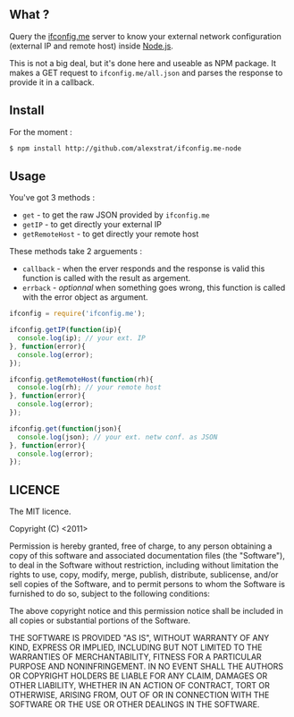 ## What ?
Query the [ifconfig.me](ifconfig.me) server to know your external network configuration (external IP and remote host) inside [Node.js](nodejs.org).

This is not a big deal, but it's done here and useable as NPM package. It makes a GET request to `ifconfig.me/all.json` and parses the response to provide it in a callback.

## Install

For the moment :

```bash
$ npm install http://github.com/alexstrat/ifconfig.me-node
```

## Usage

You've got 3 methods : 

  - `get`           - to get the raw JSON provided by `ifconfig.me`
  - `getIP`         - to get directly your external IP
  - `getRemoteHost` - to get directly your remote host

These methods take 2 arguements :

  - `callback`  - when the erver responds and the response is valid this function is called with the result as argement.
  - `errback`   - _optionnal_ when something goes wrong, this function is called with the error object as argument.
  
```js
ifconfig = require('ifconfig.me');

ifconfig.getIP(function(ip){
  console.log(ip); // your ext. IP
}, function(error){
  console.log(error);
});

ifconfig.getRemoteHost(function(rh){
  console.log(rh); // your remote host
}, function(error){
  console.log(error);
});

ifconfig.get(function(json){
  console.log(json); // your ext. netw conf. as JSON 
}, function(error){
  console.log(error);  
});

```

## LICENCE

The MIT licence.

Copyright (C) <2011> <Alexandre Lacheze>

Permission is hereby granted, free of charge, to any person obtaining a copy of
this software and associated documentation files (the "Software"), to deal in
the Software without restriction, including without limitation the rights to
use, copy, modify, merge, publish, distribute, sublicense, and/or sell copies
of the Software, and to permit persons to whom the Software is furnished to do
so, subject to the following conditions:

The above copyright notice and this permission notice shall be included in all
copies or substantial portions of the Software.

THE SOFTWARE IS PROVIDED "AS IS", WITHOUT WARRANTY OF ANY KIND, EXPRESS OR
IMPLIED, INCLUDING BUT NOT LIMITED TO THE WARRANTIES OF MERCHANTABILITY,
FITNESS FOR A PARTICULAR PURPOSE AND NONINFRINGEMENT. IN NO EVENT SHALL THE
AUTHORS OR COPYRIGHT HOLDERS BE LIABLE FOR ANY CLAIM, DAMAGES OR OTHER
LIABILITY, WHETHER IN AN ACTION OF CONTRACT, TORT OR OTHERWISE, ARISING FROM,
OUT OF OR IN CONNECTION WITH THE SOFTWARE OR THE USE OR OTHER DEALINGS IN THE
SOFTWARE.
  
